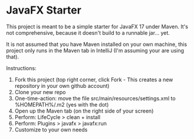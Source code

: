 # JavaFX Starter

This project is meant to be a simple starter for JavaFX 17 under Maven. 
It's not comprehensive, because it doesn't build to a runnable jar... yet.

It is not assumed that you have Maven installed on your own machine,
this project only runs in the Maven tab in IntelliJ (I'm assuming your are using that).

Instructions:

1. Fork this project (top right corner, click Fork - This creates a new 
   repository in your own github account)
2. Clone your new repo
3. One-time-action: move the file src/main/resources/settings.xml to %HOMEPATH%/.m2 (yes with the dot)   
4. Open up the Maven tab (on the right side of your screen)
5. Perform: LifeCycle > clean + install
6. Perform: Plugins > javafx > javafx:run
7. Customize to your own needs
